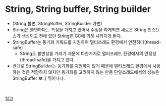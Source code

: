 # String, String buffer, String builder
- (String 불변, StringBuffer, StringBuilder 가변)
- String은 불변하다는 특징을 가지고 있어서 수정을 하게되면 새로운 String 인스턴스가 생성되고 전에 있던 String은 GC에 의해 사라지게 된다.
- StringBuffer는 동기화 키워드를 지원하여 멀티쓰레드 환경에서 안전하다(thread-safe)
  - String도 불변성을 가지기 때문에 마찬가지로 멀티쓰레드 환경에서의 안정성(thread-safe)을 가지고 있다.
- 반대로 StringBuilder는 동기화를 지원하지 않기 때문에 멀티쓰레드 환경에서 사용하는 것은 적합하지 않지만 동기화를 고려하지 않는 만큼 단일쓰레드에서의 성능은 StringBuffer 보다 뛰어나다.

<br>


[참고](https://wookcode.tistory.com/99)